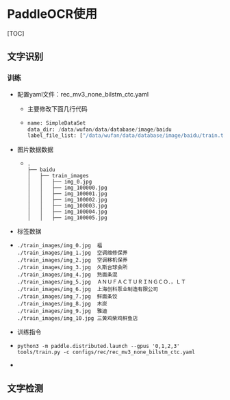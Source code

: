 # PaddleOCR使用

[TOC]

## 文字识别

### 训练

* 配置yaml文件：rec_mv3_none_bilstm_ctc.yaml

  * 主要修改下面几行代码

  * ```python
    name: SimpleDataSet
    data_dir: /data/wufan/data/database/image/baidu
    label_file_list: ["/data/wufan/data/database/image/baidu/train.txt"]
    ```

* 图片数据数据

  * ```
    .
    ├── baidu
    │   ├── train_images
    │   │   ├── img_0.jpg
    │   │   ├── img_100000.jpg
    │   │   ├── img_100001.jpg
    │   │   ├── img_100002.jpg
    │   │   ├── img_100003.jpg
    │   │   ├── img_100004.jpg
    │   │   ├── img_100005.jpg
    ```

* 标签数据

* ```
  ./train_images/img_0.jpg	福
  ./train_images/img_1.jpg	空调维修保养
  ./train_images/img_2.jpg	空调移机保养
  ./train_images/img_3.jpg	久斯台球会所
  ./train_images/img_4.jpg	熟面条混
  ./train_images/img_5.jpg	ＡＮＵＦＡＣＴＵＲＩＮＧＣＯ．，ＬＴ
  ./train_images/img_6.jpg	上海创科泵业制造有限公司
  ./train_images/img_7.jpg	鲜面条饺
  ./train_images/img_8.jpg	木炭
  ./train_images/img_9.jpg	雅迪
  ./train_images/img_10.jpg	三黄鸡柴鸡鲜鱼店
  ```

* 训练指令

* ```
  python3 -m paddle.distributed.launch --gpus '0,1,2,3'  tools/train.py -c configs/rec/rec_mv3_none_bilstm_ctc.yaml
  ```

* 

## 文字检测

